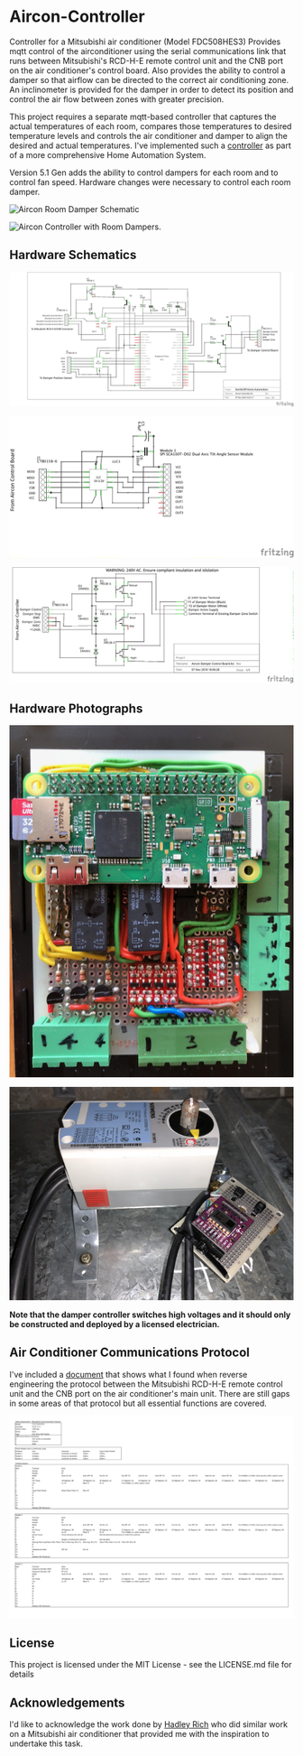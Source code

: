 # Aircon-Controller
Controller for a Mitsubishi air conditioner (Model FDC508HES3)
Provides mqtt control of the airconditioner using the serial communications link that runs
between Mitsubishi's RCD-H-E remote control unit and the CNB port on the air conditioner's control board.
Also provides the ability to control a damper so that airflow can be directed to the correct air conditioning zone.
An inclinometer is provided for the damper in order to detect its position and control the air flow between zones with greater precision.

This project requires a separate mqtt-based controller that captures the actual temperatures of each room, compares those temperatures to desired temperature levels and controls the air conditioner and damper to align the desired and actual temperatures. I've implemented such a [controller](https://github.com/roscoe81/Home-Manager) as part of a more comprehensive Home Automation System.

Version 5.1 Gen adds the ability to control dampers for each room and to control fan speed. Hardware changes were necessary to control each room damper.

![Aircon Room Damper Schematic](https://github.com/roscoe81/Aircon-Controller/blob/master/Schematics%20and%20Photos/Aircon%20Room_Damper_schem.png)

![Aircon Controller with Room Dampers](https://github.com/roscoe81/Aircon-Controller/blob/master/Schematics%20and%20Photos/IMG_2116.png).

## Hardware Schematics
![Aircon Controller Schematic](https://github.com/roscoe81/Aircon-Controller/blob/master/Schematics%20and%20Photos/Aircon%20Controller_schem.png)

![Damper Position Sensor Schematic](https://github.com/roscoe81/Aircon-Controller/blob/master/Schematics%20and%20Photos/Aircon%20Damper%20Position%20Sensor_schem.png)

![Damper Control Board Schematic](https://github.com/roscoe81/Aircon-Controller/blob/master/Schematics%20and%20Photos/Aircon%20Damper%20Control%20Board_schem.png)

## Hardware Photographs
![Aircon Controller](https://github.com/roscoe81/Aircon-Controller/blob/master/Schematics%20and%20Photos/IMG_1565.png)

![Damper Position Sensor](https://github.com/roscoe81/Aircon-Controller/blob/master/Schematics%20and%20Photos/IMG_1432.png)

**Note that the damper controller switches high voltages and it should only be constructed and deployed by a licensed electrician.**

## Air Conditioner Communications Protocol
I've included a [document](https://github.com/roscoe81/Aircon-Controller/blob/master/Serial%20Comms/Aircon%20Controller%20Comms.pdf) that shows what I found when reverse engineering the protocol between the Mitsubishi RCD-H-E remote control unit and the CNB port on the air conditioner's main unit. There are still gaps in some areas of that protocol but all essential functions are covered.

![Communications Protocol](https://github.com/roscoe81/Aircon-Controller/blob/master/Serial%20Comms/F43B66E8-F1EA-4F13-B185-9C76222CD1DF.jpeg)

## License

This project is licensed under the MIT License - see the LICENSE.md file for details

## Acknowledgements

I'd like to acknowledge the work done by [Hadley Rich](https://github.com/hadleyrich/MQMitsi) who did similar work on a Mitsubishi air conditioner that provided me with the inspiration to undertake this task.
